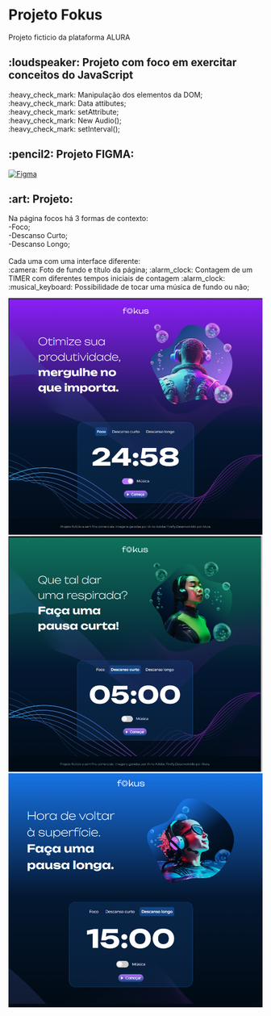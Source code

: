 <h1>Projeto Fokus</h1>
<p>Projeto ficticio da plataforma ALURA</p>


<h2>:loudspeaker: Projeto com foco em exercitar conceitos do JavaScript</h2>

<p>
:heavy_check_mark: Manipulação dos elementos da DOM;</br>
:heavy_check_mark: Data attibutes;</br>
:heavy_check_mark: setAttribute; </br>
:heavy_check_mark: New Audio(); </br>
:heavy_check_mark: setInterval(); </br>
</p>

<h2>:pencil2: Projeto FIGMA:</h2>

[![Figma](https://img.shields.io/badge/Figma-F24E1E?style=for-the-badge&logo=figma&logoColor=white)](https://www.figma.com/design/c8zUX0BRbd6w2UoqndSeNY/JavaScript%3A-manipulando-elementos-no-DOM-%7C-Fokus-(Community)?node-id=35-181&p=f&t=w9M1ZGD336qk38xT-0)

<h2>:art: Projeto:</h2>

<p>Na página focos há 3 formas de contexto:</br>
-Foco;</br>
-Descanso Curto;</br>
-Descanso Longo;</br>
</br>
Cada uma com uma interface  diferente:</br>
:camera: Foto de fundo  e título da página;
:alarm_clock: Contagem de um TIMER com diferentes tempos iniciais de contagem :alarm_clock:</br>
:musical_keyboard: Possibilidade de tocar uma música de fundo ou não; </br>


</p>

<img src="https://github.com/danielcoosta1/Fokus/blob/main/Fokus-projeto-base/imagens/desktop1.PNG?raw=true"> 
<img src="https://github.com/danielcoosta1/Fokus/blob/main/Fokus-projeto-base/imagens/desktop2.PNG?raw=true">
<img src="https://github.com/danielcoosta1/Fokus/blob/main/Fokus-projeto-base/imagens/desktop3.PNG?raw=true">



